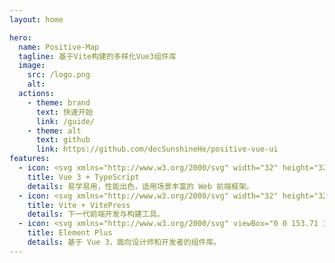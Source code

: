 ```yaml
---
layout: home

hero:
  name: Positive-Map
  tagline: 基于Vite构建的多样化Vue3组件库
  image:
    src: /logo.png
    alt:
  actions:
    - theme: brand
      text: 快速开始
      link: /guide/
    - theme: alt
      text: github
      link: https://github.com/decSunshineHe/positive-vue-ui
features:
  - icon: <svg xmlns="http://www.w3.org/2000/svg" width="32" height="32"><path fill="#41b883" d="M24.4 3.925H30l-14 24.15L2 3.925h10.71l3.29 5.6 3.22-5.6Z"/><path fill="#41b883" d="m2 3.925 14 24.15 14-24.15h-5.6L16 18.415 7.53 3.925Z"/><path fill="#35495e" d="M7.53 3.925 16 18.485l8.4-14.56h-5.18L16 9.525l-3.29-5.6Z"/></svg>
    title: Vue 3 + TypeScript
    details: 易学易用，性能出色，适用场景丰富的 Web 前端框架。
  - icon: <svg xmlns="http://www.w3.org/2000/svg" width="32" height="32"><g fill="none"><path fill="url(#a)" d="m29.884 6.146-13.142 23.5a.714.714 0 0 1-1.244.005L2.096 6.148a.714.714 0 0 1 .746-1.057l13.156 2.352a.714.714 0 0 0 .253 0l12.881-2.348a.714.714 0 0 1 .752 1.05z"/><path fill="url(#b)" d="M22.264 2.007 12.54 3.912a.357.357 0 0 0-.288.33l-.598 10.104a.357.357 0 0 0 .437.369l2.707-.625a.357.357 0 0 1 .43.42l-.804 3.939a.357.357 0 0 0 .454.413l1.672-.508a.357.357 0 0 1 .454.414l-1.279 6.187c-.08.387.435.598.65.267l.143-.222 7.925-15.815a.357.357 0 0 0-.387-.51l-2.787.537a.357.357 0 0 1-.41-.45l1.818-6.306a.357.357 0 0 0-.412-.45z"/><defs><linearGradient id="a" x1="6" x2="235" y1="33" y2="344" gradientTransform="translate(1.34 1.894) scale(.07142)" gradientUnits="userSpaceOnUse"><stop stop-color="#41D1FF"/><stop offset="1" stop-color="#BD34FE"/></linearGradient><linearGradient id="b" x1="194.651" x2="236.076" y1="8.818" y2="292.989" gradientTransform="translate(1.34 1.894) scale(.07142)" gradientUnits="userSpaceOnUse"><stop stop-color="#FFEA83"/><stop offset=".083" stop-color="#FFDD35"/><stop offset="1" stop-color="#FFA800"/></linearGradient></defs></g></svg>
    title: Vite + VitePress
    details: 下一代前端开发与构建工具。
  - icon: <svg xmlns="http://www.w3.org/2000/svg" viewBox="0 0 153.71 38"><defs><style>.cls-1,.cls-2{fill:#409eff;}.cls-1{fill-rule:evenodd;}</style></defs><title>资源 1</title><g id="图层_2" data-name="图层 2"><g id="图层_1-2" data-name="图层 1"><path id="Shape-Copy" class="cls-1" d="M142,26.16s.28,0,.82,0a.72.72,0,0,1,.69.41s1.08,2,1.37,2.48,0,.42-.12.41h0s-.31,0-3.45,0a4.93,4.93,0,0,1-4.54-4.54v-7H134.3V15.28c0-.36.41-.41.41-.41h2.07V12.25a.6.6,0,0,1,.41-.55l2.3-.66c.34-.1.59,0,.59.35V15h3.58c.34,0,.41.41.41.41V18h-4v6.06c0,1.76,1.93,2.07,1.93,2.07Zm-10.6,3h-2.2c-.43,0-.41-.55-.41-.55V18.45c0-.62-.83-.83-.83-.83h-4.54c-.68,0-.69.83-.69.83V28.77a.41.41,0,0,1-.41.42h-2.2c-.48,0-.41-.55-.41-.55V15.83c0-1,1.24-1.24,1.24-1.24h9.63c1,0,1.23,1.24,1.23,1.24V28.5c0,.72-.41.69-.41.69ZM115.73,23.4H107.2v2.07c0,.74,1,1,1,1H115a1.16,1.16,0,0,1,.82.42s.61,1.25.83,1.79-.41.55-.41.55H106c-1.24,0-1.51-1.52-1.51-1.52V16c0-.67,1-1,1-1h10.32c1,0,1.24,1.23,1.24,1.23v5.93c0,1-1.24,1.23-1.24,1.23Zm-1.52-4.95s-.08-.69-.68-.69h-5.65s-.68.18-.68.69V20a.69.69,0,0,0,.68.69h5.65a.9.9,0,0,0,.68-.83V18.45ZM101.28,29.19h-2.2c-.29,0-.41-.42-.41-.42V18.45c0-.64-.83-.83-.83-.83H95.78c-.58,0-.69.83-.69.83V28.77c0,.35-.41.42-.41.42h-2.2c-.31,0-.42-.42-.42-.42V18.45c0-.66-.82-.83-.82-.83H89.17c-.63,0-.68.83-.68.83V28.77a.39.39,0,0,1-.42.42h-2.2a.41.41,0,0,1-.41-.42V15.69c0-.75,1.1-1.1,1.1-1.1h13.76c1.1,0,1.37,1.38,1.37,1.38v12.8c0,.48-.41.42-.41.42Zm-20-5.79H72.8v2.07c0,.74,1,1,1,1h6.88a1.19,1.19,0,0,1,.83.42s.6,1.25.82,1.79-.41.55-.41.55H71.56c-1.24,0-1.51-1.52-1.51-1.52V16c0-.67,1-1,1-1H81.33c1,0,1.24,1.23,1.24,1.23v5.93c0,1-1.24,1.23-1.24,1.23Zm-1.51-4.95s-.09-.69-.69-.69H73.49s-.69.18-.69.69V20a.69.69,0,0,0,.69.69h5.64a.91.91,0,0,0,.69-.83V18.45ZM68,29.19H62.76a4.35,4.35,0,0,1-4.13-4c0-3.91,0-16.1,0-16.1h2.48a.79.79,0,0,1,.82.82V24.37A2.58,2.58,0,0,0,63.86,26h2.2s.72-.23,1.24.69l1.1,1.93s.08.55-.41.55Zm-26.56-.83V10.19a1,1,0,0,1,.69-1H55.05c.73,0,.42.83.42.83s-.41,1.12-.69,1.65a1,1,0,0,1-.83.55H45.56a.77.77,0,0,0-.83.69v4.54h9.5c.55,0,.27.69.27.69s-.71,1.52-1,1.93a1.05,1.05,0,0,1-.83.41h-8v4.82a.91.91,0,0,0,.69.83h8.81a.85.85,0,0,1,.82.41l1.24,1.93c.37.56-.14.69-.14.69H42.26C41.68,29.19,41.43,28.36,41.43,28.36Zm-8.14-1.14c0,1.57-.83,1.93-.83,1.93S18.32,37.31,17.4,37.83a1.68,1.68,0,0,1-1.52,0S1.09,29.25.55,28.87a1.29,1.29,0,0,1-.55-1s0-17,0-17.78S1,8.76,1,8.76L15.75.21a2,2,0,0,1,1.79,0S30.6,7.8,32,8.62a2.08,2.08,0,0,1,1.25,2.06s0,15.07,0,16.54Zm-5.9-17c-3-1.74-10.16-5.87-10.16-5.87a1.58,1.58,0,0,0-1.41,0L4.22,11s-.77.46-.76,1.08S3.46,26,3.46,26a1,1,0,0,0,.43.75c.43.3,12,7,12,7a1.3,1.3,0,0,0,1.19,0c.72-.4,11.82-6.79,11.82-6.79s.65-.28.65-1.51c0-.36,0-1.74,0-3.47L16.53,29.88v-3a3,3,0,0,1,1-2.07l11.56-7a2.49,2.49,0,0,0,.55-1.46c0-1.27,0-2.37,0-3.07L16.53,21.2V18a2.17,2.17,0,0,1,.83-1.79Z"/><path class="cls-1" d="M150.32,11.21h-2.24v-5c0-.11.12-.21.29-.24l1.44-.26c.26,0,.51.07.51.24Z"/></g></g></svg>
    title: Element Plus
    details: 基于 Vue 3，面向设计师和开发者的组件库。
---
```

